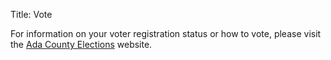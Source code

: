 Title: Vote

For information on your voter registration status or how to vote, please visit the [Ada County Elections](https://adacounty.id.gov/elections/) website.
